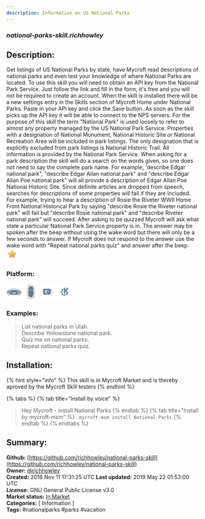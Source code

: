 ```yaml
---
description: Information on US National Parks
---
```


### _national-parks-skill.richhowley_  
## Description:  
Get listings of US National Parks by state, have Mycroft read descriptions of  national parks and even test your knowledge of where National Parks are located.
To use this skill  you will need to obtain an API key from the National Park Service.  Just follow the link and fill in the form, it's free and you will not be required to create an account.  When the skill is installed there will be a new settings entry in the Skills section of Mycroft Home under National Parks.  Paste in your API key and click the Save button.  As soon as the skill picks up the API key it will be able to connect to the NPS servers.
For the purpose of this skill the term "National Park" is used loosely to refer to almost any property managed by the US National Park Service.  Properties with a designation of  National Monument, National Historic Site or National Recreation Area will be included in park listings.   The only designation that is explicitly excluded from park listings is National Historic Trail.  All information is provided by the National Park Service.
When asking for a park description the skill will do a search on the words given, so one does not need to say the complete park name.  For example, 'describe Edgar national park", "describe Edgar Allan national park" and "describe Edgar Allan Poe national park" will all provide a description of Edgar Allan Poe National Historic Site.
Since definite articles are dropped from speech, searches for descriptions of some properties will fail if they are included.  For example, trying to hear a description of Rosie the Riveter WWII Home Front National Historical Park by saying "describe Rosie the Riveter national park" will fail but "describe Rosie national park" and "describe Riveter national park" will succeed.
After asking to be quizzed Mycroft will ask what state a particular National Park Service property is in.  The answer may be spoken after the beep without using the wake word but there will only be a few seconds to answer.  If Mycroft does not respond to the answer use the wake word with "Repeat national parks quiz" and answer after the beep.  
![](../.gitbook/assets/star.png)  
### Platform:  
 ![Mark I](../.gitbook/assets/mark-1-icon.png)  ![Mark II](../.gitbook/assets/mark-2-icon.png)  ![Picroft](../.gitbook/assets/picroft-icon.png)  ![plasmoid](../.gitbook/assets/kde.png)   
### Examples:  
> List national parks in Utah.  
> Describe Yellowstone national park.  
> Quiz me on national parks.  
> Repeat national parks quiz.  
  
## Installation:  
{% hint style="info" %}
This skill is in Mycroft Market and is thereby aproved by the Mycroft Skill testers
{% endhint %}
    
{% tabs %}
{% tab title="Install by voice" %}
> Hey Mycroft - install National Parks
{% endtab %}
  {% tab title="Install by mycroft-msm" %}
``` mycroft-msm install National Parks```
{% endtab %}
  {% endtabs %}
    
## Summary:  
**Github:** [https://github.com/richhowley/national-parks-skill](https://github.com/richhowley/national-parks-skill)  
**Owner:** [@richhowley](https://github.com/richhowley)  
**Created:** 2018 Nov 11 17:31:25 UTC  **Last updated:** 2019 May 22 01:53:00 UTC  
**License:** GNU General Public License v3.0  
**Market status:** [In Market](https://market.mycroft.ai/skill/national-park)  
**Categories:** [ Information ]   
**Tags:** \#nationalparks \#parks \#vacation   
